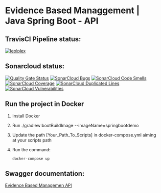 # Evidence Based Managgement | Java Spring Boot - API

## TravisCI Pipeline status:
[![leolplex](https://travis-ci.com/Evidence-Based-Management/EBM_Back.svg?branch=master)](https://travis-ci.com/github/Evidence-Based-Management/EBM_Back)

## Sonarcloud status:
[![Quality Gate Status](https://sonarcloud.io/api/project_badges/measure?project=leolplex_API-Evidence-Based-Management&metric=alert_status)](https://sonarcloud.io/dashboard?id=leolplex_API-Evidence-Based-Management)
[![SonarCloud Bugs](https://sonarcloud.io/api/project_badges/measure?project=leolplex_API-Evidence-Based-Management&metric=bugs)](https://sonarcloud.io/dashboard?id=leolplex_API-Evidence-Based-Management)
[![SonarCloud Code Smells](https://sonarcloud.io/api/project_badges/measure?project=leolplex_API-Evidence-Based-Management&metric=code_smells)](https://sonarcloud.io/dashboard?id=leolplex_API-Evidence-Based-Management)
[![SonarCloud Coverage](https://sonarcloud.io/api/project_badges/measure?project=leolplex_API-Evidence-Based-Management&metric=coverage)](https://sonarcloud.io/dashboard?id=leolplex_API-Evidence-Based-Management)
[![SonarCloud Duplicated Lines](https://sonarcloud.io/api/project_badges/measure?project=leolplex_API-Evidence-Based-Management&metric=duplicated_lines_density)](https://sonarcloud.io/dashboard?id=leolplex_API-Evidence-Based-Management)
[![SonarCloud Vulnerabilities](https://sonarcloud.io/api/project_badges/measure?project=leolplex_API-Evidence-Based-Management&metric=vulnerabilities)](https://sonarcloud.io/dashboard?id=leolplex_API-Evidence-Based-Management)

## Run the project in Docker
1. Install Docker
2. Run ./gradlew bootBuildImage --imageName=springbootdemo 
3. Update the path [Your_Path_To_Scripts] in docker-compose.yml aiming at your scripts path 
4. Run the command:
   
   ``` docker-compose up ```

## Swagger documentation:
 [Evidence Based Managemen API](https://evidence-based-management.herokuapp.com/ebm/api/swagger-ui.html)

